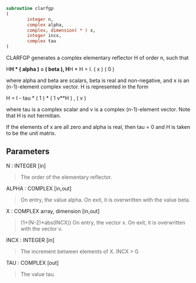 ```fortran
subroutine clarfgp
(
        integer n,
        complex alpha,
        complex, dimension( * ) x,
        integer incx,
        complex tau
)
```

CLARFGP generates a complex elementary reflector H of order n, such
that

H**H * ( alpha ) = ( beta ),   H**H * H = I.
(   x   )   (   0  )

where alpha and beta are scalars, beta is real and non-negative, and
x is an (n-1)-element complex vector.  H is represented in the form

H = I - tau * ( 1 ) * ( 1 v**H ) ,
( v )

where tau is a complex scalar and v is a complex (n-1)-element
vector. Note that H is not hermitian.

If the elements of x are all zero and alpha is real, then tau = 0
and H is taken to be the unit matrix.

## Parameters
N : INTEGER [in]
> The order of the elementary reflector.

ALPHA : COMPLEX [in,out]
> On entry, the value alpha.
> On exit, it is overwritten with the value beta.

X : COMPLEX array, dimension [in,out]
> (1+(N-2)*abs(INCX))
> On entry, the vector x.
> On exit, it is overwritten with the vector v.

INCX : INTEGER [in]
> The increment between elements of X. INCX > 0.

TAU : COMPLEX [out]
> The value tau.
